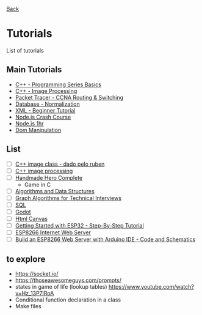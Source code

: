 [Back](../README.md)

# Tutorials

List of tutorials

## Main Tutorials

- [C++ - Programming Series Basics](https://www.youtube.com/playlist?list=PLl8_2-52cOALqtZDQdhLGshZcp0F4UIbu)
- [C++ - Image Processing](https://www.youtube.com/playlist?list=PLG5M8QIx5lkzdGkdYQeeCK__As6sI2tOY)
- [Packet Tracer - CCNA Routing & Switching](https://www.youtube.com/playlist?list=PLxbwE86jKRgMQ4HTuaJ7yQgA2BoNwY9ct)
- [Database - Normalization](https://www.youtube.com/watch?v=GFQaEYEc8_8)
- [XML - Beginner Tutorial](https://www.youtube.com/playlist?list=PLhW3qG5bs-L9DloLUPwC3GdFimY5Ce_gS)
- [Node.js Crash Course](https://www.youtube.com/playlist?list=PL4cUxeGkcC9jsz4LDYc6kv3ymONOKxwBU)
- [Node.js 1hr](https://www.youtube.com/watch?v=TlB_eWDSMt4)
- [Dom Manipulation](https://www.youtube.com/watch?v=y17RuWkWdn8)

## List

- [ ]  [C++ image class - dado pelo ruben](https://www.inf.pucrs.br/~pinho/CG-PPGCC/PraticaOpenGLImagens/ImageClass.html)
- [ ]  [C++ image processing](https://www.youtube.com/watch?v=HGHbcRscFsg)
- [ ]  [Handmade Hero Complete](https://www.youtube.com/playlist?list=PLnuhp3Xd9PYTt6svyQPyRO_AAuMWGxPzU)
    - Game in C
- [ ]  [Algorithms and Data Structures](https://www.youtube.com/watch?v=8hly31xKli0&list=WL&index=82&t=10558s)
- [ ]  [Graph Algorithms for Technical Interviews](https://www.youtube.com/watch?v=tWVWeAqZ0WU&list=WL&index=2&t=1s)
- [ ]  [SQL](https://www.youtube.com/watch?v=xiUTqnI6xk8&list=WL&index=8)
- [ ]  [Godot](https://www.youtube.com/playlist?list=PLhqJJNjsQ7KEcm-iYJ2a8UCRN62bTneKa)
- [ ]  [Html Canvas](https://www.youtube.com/watch?v=vAJEHf92tV0&list=WL&index=17)
- [ ]  [Getting Started with ESP32 - Step-By-Step Tutorial](https://www.youtube.com/watch?v=tc3Qnf79Ny8&list=PL5tsI-MFTq5_1DQSiZUytLH11K-xPvTi5&index=5)
- [ ]  [ESP8266 Internet Web Server](https://youtu.be/80TUUJGCmpo)
- [ ]  [Build an ESP8266 Web Server with Arduino IDE - Code and Schematics](https://www.youtube.com/watch?v=dWM4p_KaTHY&list=WL&index=2&t=140s)

## to explore

- https://socket.io/
- https://thoseawesomeguys.com/prompts/
- states in game of life (lookup tables) https://www.youtube.com/watch?v=Hz_13P7lRoA
- Conditional function declaration in a class
- Make files